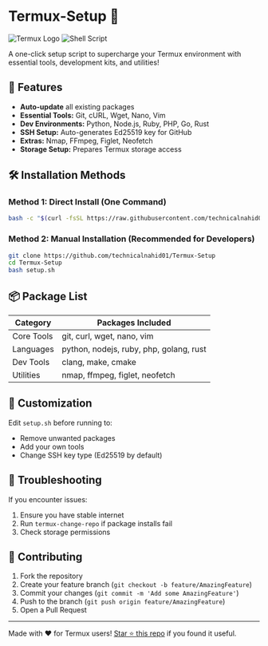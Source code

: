 # Termux-Setup 🚀

![Termux Logo](https://img.shields.io/badge/Termux-000000?style=for-the-badge&logo=termux&logoColor=white)
![Shell Script](https://img.shields.io/badge/Shell_Script-121011?style=for-the-badge&logo=gnu-bash&logoColor=white)

A one-click setup script to supercharge your Termux environment with essential tools, development kits, and utilities!

## 🌟 Features

- **Auto-update** all existing packages
- **Essential Tools:** Git, cURL, Wget, Nano, Vim
- **Dev Environments:** Python, Node.js, Ruby, PHP, Go, Rust
- **SSH Setup:** Auto-generates Ed25519 key for GitHub
- **Extras:** Nmap, FFmpeg, Figlet, Neofetch
- **Storage Setup:** Prepares Termux storage access

## 🛠️ Installation Methods

### Method 1: Direct Install (One Command)
```bash
bash -c "$(curl -fsSL https://raw.githubusercontent.com/technicalnahid01/Termux-Setup/main/setup.sh)"
```

### Method 2: Manual Installation (Recommended for Developers)
```bash
git clone https://github.com/technicalnahid01/Termux-Setup
cd Termux-Setup
bash setup.sh
```

## 📦 Package List

| Category       | Packages Included                          |
|----------------|-------------------------------------------|
| Core Tools     | git, curl, wget, nano, vim                |
| Languages      | python, nodejs, ruby, php, golang, rust   |
| Dev Tools      | clang, make, cmake                        |
| Utilities      | nmap, ffmpeg, figlet, neofetch            |

## 🔧 Customization

Edit `setup.sh` before running to:
- Remove unwanted packages
- Add your own tools
- Change SSH key type (Ed25519 by default)

## 🚨 Troubleshooting

If you encounter issues:
1. Ensure you have stable internet
2. Run `termux-change-repo` if package installs fail
3. Check storage permissions

## 🤝 Contributing

1. Fork the repository
2. Create your feature branch (`git checkout -b feature/AmazingFeature`)
3. Commit your changes (`git commit -m 'Add some AmazingFeature'`)
4. Push to the branch (`git push origin feature/AmazingFeature`)
5. Open a Pull Request

---

Made with ❤️ for Termux users! [Star ⭐ this repo](https://github.com/technicalnahid01/Termux-Setup) if you found it useful.
